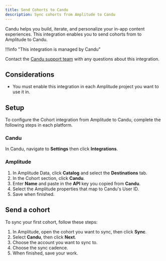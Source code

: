 ```yaml
---
title: Send Cohorts to Candu
description: Sync cohorts from Amplitude to Candu
---
```


Candu helps you build, iterate, and personalize your in-app content experiences. This integration enables you to send cohorts from to Amplitude to Candu.

!!!info "This integration is managed by Candu"

  Contact the [Candu support team](https://docs.candu.ai/en/) with any questions about this integration.

## Considerations

- You must enable this integration in each Amplitude project you want to use it in.

## Setup

To configure the Cohort integration from Amplitude to Candu, complete the following steps in each platform.

### Candu 

In Candu, navigate to **Settings** then click **Integrations**.

### Amplitude

1. In Amplitude Data, click **Catalog** and select the **Destinations** tab.
2. In the Cohort section, click **Candu**.
3. Enter **Name** and paste in the **API** key you copied from **Candu**.
4. Select the Amplitude properties that map to Candu's User ID.
5. Save when finished.

## Send a cohort

To sync your first cohort, follow these steps:

1. In Amplitude, open the cohort you want to sync, then click **Sync**.
2. Select **Candu**, then click **Next**.
3. Choose the account you want to sync to.
4. Choose the sync cadence.
5. When finished, save your work.

